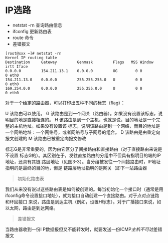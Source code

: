 # IP选路

- netstat -rn 查询路由信息
- ifconfig 更新路由表
- route 命令
- 差错报文

```log
[root@xxx ~]# netstat -rn
Kernel IP routing table
Destination     Gateway         Genmask         Flags   MSS Window  irtt Iface
0.0.0.0         154.211.13.1    0.0.0.0         UG        0 0          0 eth0
154.211.13.0    0.0.0.0         255.255.255.0   U         0 0          0 eth0
169.254.0.0     0.0.0.0         255.255.0.0     U         0 0          0 eth0
```

对于一个给定的路由器，可以打印出五种不同的标志（flag）：

U 该路由可以使用。
G 该路由是到一个网关（路由器）。如果没有设置该标志，说明目的地是直接相连的。
H 该路由是到一个主机，也就是说，目的地址是一个完整的主机地址。如果没有设置该
标志，说明该路由是到一个网络，而目的地址是一个网络地址：一个网络号，或者网络号与子网号的组合。
D 该路由是由重定向报文创建的
M 该路由已被重定向报文修改

标志G是非常重要的，因为由它区分了间接路由和直接路由（对于直接路由来说是不设置
标志G的）。其区别在于，发往直接路由的分组中不但具有指明目的端的IP地址，还具有其链
路层地址（见图3-3）。当分组被发往一个间接路由时，IP地址指明的是最终的目的地，但是
链路层地址指明的是网关（即下一站路由器

> 初始化路由表

我们从来没有说过这些路由表是如何被创建的。每当初始化一个接口时（通常是用
ifconfig命令设置接口地址），就为接口自动创建一个直接路由。对于点对点链路和环回接口
来说，路由是到达主机（例如，设置H标志）。对于广播接口来说，如以太网，路由是到达网络。

> 差错报文

当路由器收到一份I P数据报但又不能转发时，就要发送一份ICMP*主机不可达*差错报文
